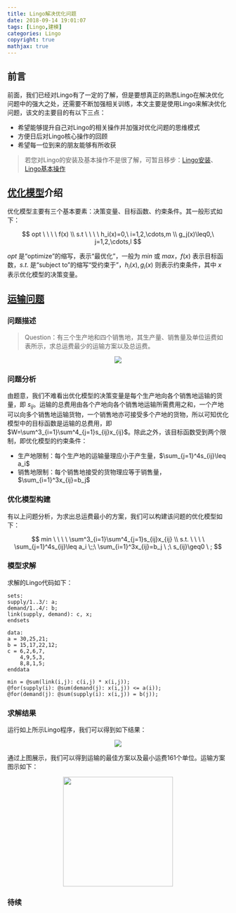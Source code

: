 ```yaml
---
title: Lingo解决优化问题
date: 2018-09-14 19:01:07
tags: [Lingo,建模]
categories: Lingo
copyright: true
mathjax: true
---
```


## 前言

前面，我们已经对Lingo有了一定的了解，但是要想真正的熟悉Lingo在解决优化问题中的强大之处，还需要不断加强相关训练，本文主要是使用Lingo来解决优化问题，该文的主要目的有以下三点：

* 希望能够提升自己对Lingo的相关操作并加强对优化问题的思维模式
* 方便日后对Lingo核心操作的回顾
* 希望每一位到来的朋友能够有所收获

> 若您对Lingo的安装及基本操作不是很了解，可暂且移步：[Lingo安装](https://blog.csdn.net/Python__Boy/article/details/82055040)、[Lingo基本操作](https://blog.csdn.net/Python__Boy/article/details/82224666)

## [优化模型](https://baike.baidu.com/item/%E6%9C%80%E4%BC%98%E5%8C%96%E6%A8%A1%E5%9E%8B/9116053)介绍

优化模型主要有三个基本要素：决策变量、目标函数、约束条件。其一般形式如下：

$$
opt \ \ \ \ f(x) \\
s.t \ \ \ \ h_i(x)=0,\ i=1,2,\cdots,m \\
g_j(x)\leq0,\ j=1,2,\cdots,l
$$

$opt$ 是“optimize”的缩写，表示“最优化”，一般为 $min$ 或 $max$，$f(x)$ 表示目标函数，$s.t.$ 是“subject to”的缩写“受约束于”，$h_i(x), g_i(x)$ 则表示约束条件，其中 $x$ 表示优化模型的决策变量。

## [运输问题](https://baike.baidu.com/item/%E8%BF%90%E8%BE%93%E9%97%AE%E9%A2%98/12734790?fr=aladdin)

### 问题描述

> Question：有三个生产地和四个销售地，其生产量、销售量及单位运费如表所示，求总运费最少的运输方案以及总运费。

<center><img src="https://gss0.baidu.com/-Po3dSag_xI4khGko9WTAnF6hhy/zhidao/pic/item/faedab64034f78f0fcf571d074310a55b3191c12.jpg"/></center>

### 问题分析

由题意，我们不难看出优化模型的决策变量是每个生产地向各个销售地运输的货量，即 $s_{ij}$。运输的总费用由各个产地向各个销售地运输所需费用之和，一个产地可以向多个销售地运输货物，一个销售地亦可接受多个产地的货物，所以可知优化模型中的目标函数是运输的总费用，即 $W=\sum^3_{i=1}\sum^4_{j=1}s_{ij}x_{ij}$。除此之外，该目标函数受到两个限制，即优化模型的约束条件：

* 生产地限制：每个生产地的运输量理应小于产生量，$\sum_{j=1}^4s_{ij}\leq a_i$
* 销售地限制：每个销售地接受的货物理应等于销售量，$\sum_{i=1}^3x_{ij}=b_j$

### 优化模型构建

有以上问题分析，为求出总运费最小的方案，我们可以构建该问题的优化模型如下：

$$
min \ \ \ \ \sum^3_{i=1}\sum^4_{j=1}s_{ij}x_{ij} \\
s.t. \ \ \ \ \sum_{j=1}^4s_{ij}\leq a_i \;;\ \sum_{i=1}^3x_{ij}=b_j \ ;\ s_{ij}\geq0 \ ;
$$

### 模型求解

求解的Lingo代码如下：

```Lingo
sets:
supply/1..3/: a;
demand/1..4/: b;
link(supply, demand): c, x;
endsets

data:
a = 30,25,21;
b = 15,17,22,12;
c = 6,2,6,7,
	4,9,5,3,
	8,8,1,5;
enddata

min = @sum(link(i,j): c(i,j) * x(i,j));
@for(supply(i): @sum(demand(j): x(i,j)) <= a(i));
@for(demand(j): @sum(supply(i): x(i,j)) = b(j));
```

### 求解结果

运行如上所示Lingo程序，我们可以得到如下结果：

<center><img src="https://gss0.baidu.com/9fo3dSag_xI4khGko9WTAnF6hhy/zhidao/pic/item/f2deb48f8c5494ee6a0fd73a20f5e0fe99257ee0.jpg"/></center>

通过上图展示，我们可以得到运输的最佳方案以及最小运费161个单位。运输方案图示如下：

<center><img src="https://gss0.baidu.com/9vo3dSag_xI4khGko9WTAnF6hhy/zhidao/pic/item/4e4a20a4462309f7d17476317f0e0cf3d7cad6fe.jpg" width="250"/></center>

### 待续

